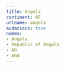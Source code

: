 ```yaml
---
title: Angola
continent: AF
urlname: angola
audacious: true
names:
- Angola
- Republic of Angola
- AO
- AGO
---
```


